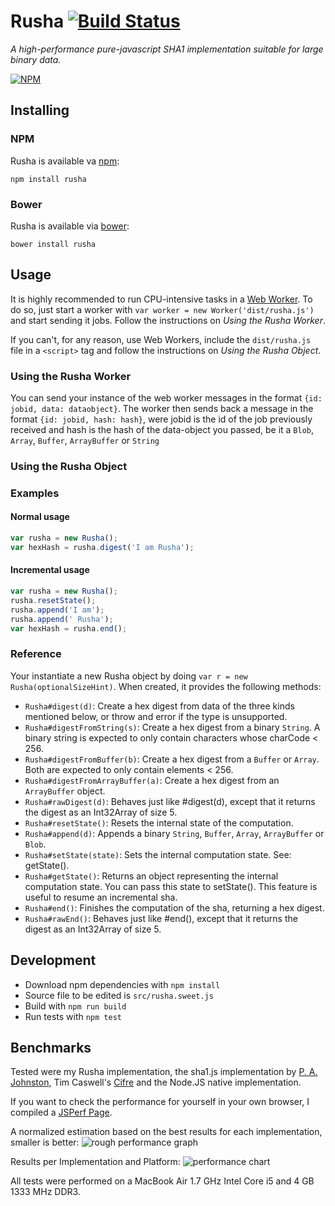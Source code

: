 # Rusha [![Build Status](https://travis-ci.org/srijs/rusha.svg?branch=master)](https://travis-ci.org/srijs/rusha)
*A high-performance pure-javascript SHA1 implementation suitable for large binary data.*

[![NPM](https://nodei.co/npm/rusha.png?downloads=true&downloadRank=true)](https://nodei.co/npm/rusha/)

## Installing

### NPM

Rusha is available va [npm](http://npmjs.org/):

```
npm install rusha
```

### Bower

Rusha is available via [bower](http://twitter.github.com/bower/):

```
bower install rusha
```

## Usage

It is highly recommended to run CPU-intensive tasks in a [Web Worker](http://developer.mozilla.org/en-US/docs/DOM/Using_web_workers). To do so, just start a worker with `var worker = new Worker('dist/rusha.js')` and start sending it jobs. Follow the instructions on _Using the Rusha Worker_.

If you can't, for any reason, use Web Workers, include the `dist/rusha.js` file in a `<script>` tag and follow the instructions on _Using the Rusha Object_.

### Using the Rusha Worker

You can send your instance of the web worker messages in the format `{id: jobid, data: dataobject}`. The worker then sends back a message in the format `{id: jobid, hash: hash}`, were jobid is the id of the job previously received and hash is the hash of the data-object you passed, be it a `Blob`, `Array`, `Buffer`, `ArrayBuffer` or `String`

### Using the Rusha Object

### Examples

#### Normal usage

```js
var rusha = new Rusha();
var hexHash = rusha.digest('I am Rusha'); 
```

#### Incremental usage

```js
var rusha = new Rusha();
rusha.resetState();
rusha.append('I am');
rusha.append(' Rusha');
var hexHash = rusha.end();
```

### Reference

Your instantiate a new Rusha object by doing `var r = new Rusha(optionalSizeHint)`. When created, it provides the following methods:

- `Rusha#digest(d)`: Create a hex digest from data of the three kinds mentioned below, or throw and error if the type is unsupported.
- `Rusha#digestFromString(s)`: Create a hex digest from a binary `String`. A binary string is expected to only contain characters whose charCode < 256.
- `Rusha#digestFromBuffer(b)`: Create a hex digest from a `Buffer` or `Array`. Both are expected to only contain elements < 256.
- `Rusha#digestFromArrayBuffer(a)`: Create a hex digest from an `ArrayBuffer` object.
- `Rusha#rawDigest(d)`: Behaves just like #digest(d), except that it returns the digest as an Int32Array of size 5.
- `Rusha#resetState()`: Resets the internal state of the computation.
- `Rusha#append(d)`: Appends a binary `String`, `Buffer`, `Array`, `ArrayBuffer` or `Blob`.
- `Rusha#setState(state)`: Sets the internal computation state. See: getState().
- `Rusha#getState()`: Returns an object representing the internal computation state. You can pass this state to setState(). This feature is useful to resume an incremental sha.
- `Rusha#end()`: Finishes the computation of the sha, returning a hex digest.
- `Rusha#rawEnd()`: Behaves just like #end(), except that it returns the digest as an Int32Array of size 5.

## Development

* Download npm dependencies with `npm install`
* Source file to be edited is `src/rusha.sweet.js`
* Build with `npm run build`
* Run tests with `npm test`

## Benchmarks

Tested were my Rusha implementation, the sha1.js implementation by [P. A. Johnston](http://pajhome.org.uk/crypt/md5/sha1.html), Tim Caswell's [Cifre](http://github.com/openpeer/cifre) and the Node.JS native implementation.

If you want to check the performance for yourself in your own browser, I compiled a [JSPerf Page](http://jsperf.com/rusha/13).

A normalized estimation based on the best results for each implementation, smaller is better:
![rough performance graph](http://srijs.github.io/rusha/bench/unscientific01.png)

Results per Implementation and Platform:
![performance chart](https://docs.google.com/spreadsheet/oimg?key=0Ag9CYh5kHpegdDB1ZG16WU1xVFgxdjRuQUVwQXRnWVE&oid=1&zx=pcatr2aits9)

All tests were performed on a MacBook Air 1.7 GHz Intel Core i5 and 4 GB 1333 MHz DDR3.
